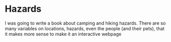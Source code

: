 # Hazards
I was going to write a book about camping and hiking hazards.  There are so many variables on locations, hazards, even the people (and their pets), that it makes more sense to make it an interactive webpage
